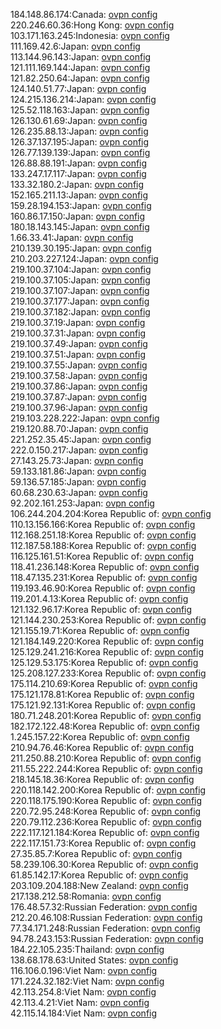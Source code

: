 184.148.86.174:Canada: [ovpn config](vpn/184_148_86_174.ovpn)  
220.246.60.36:Hong Kong: [ovpn config](vpn/220_246_60_36.ovpn)  
103.171.163.245:Indonesia: [ovpn config](vpn/103_171_163_245.ovpn)  
111.169.42.6:Japan: [ovpn config](vpn/111_169_42_6.ovpn)  
113.144.96.143:Japan: [ovpn config](vpn/113_144_96_143.ovpn)  
121.111.169.144:Japan: [ovpn config](vpn/121_111_169_144.ovpn)  
121.82.250.64:Japan: [ovpn config](vpn/121_82_250_64.ovpn)  
124.140.51.77:Japan: [ovpn config](vpn/124_140_51_77.ovpn)  
124.215.136.214:Japan: [ovpn config](vpn/124_215_136_214.ovpn)  
125.52.118.163:Japan: [ovpn config](vpn/125_52_118_163.ovpn)  
126.130.61.69:Japan: [ovpn config](vpn/126_130_61_69.ovpn)  
126.235.88.13:Japan: [ovpn config](vpn/126_235_88_13.ovpn)  
126.37.137.195:Japan: [ovpn config](vpn/126_37_137_195.ovpn)  
126.77.139.139:Japan: [ovpn config](vpn/126_77_139_139.ovpn)  
126.88.88.191:Japan: [ovpn config](vpn/126_88_88_191.ovpn)  
133.247.17.117:Japan: [ovpn config](vpn/133_247_17_117.ovpn)  
133.32.180.2:Japan: [ovpn config](vpn/133_32_180_2.ovpn)  
152.165.211.13:Japan: [ovpn config](vpn/152_165_211_13.ovpn)  
159.28.194.153:Japan: [ovpn config](vpn/159_28_194_153.ovpn)  
160.86.17.150:Japan: [ovpn config](vpn/160_86_17_150.ovpn)  
180.18.143.145:Japan: [ovpn config](vpn/180_18_143_145.ovpn)  
1.66.33.41:Japan: [ovpn config](vpn/1_66_33_41.ovpn)  
210.139.30.195:Japan: [ovpn config](vpn/210_139_30_195.ovpn)  
210.203.227.124:Japan: [ovpn config](vpn/210_203_227_124.ovpn)  
219.100.37.104:Japan: [ovpn config](vpn/219_100_37_104.ovpn)  
219.100.37.105:Japan: [ovpn config](vpn/219_100_37_105.ovpn)  
219.100.37.107:Japan: [ovpn config](vpn/219_100_37_107.ovpn)  
219.100.37.177:Japan: [ovpn config](vpn/219_100_37_177.ovpn)  
219.100.37.182:Japan: [ovpn config](vpn/219_100_37_182.ovpn)  
219.100.37.19:Japan: [ovpn config](vpn/219_100_37_19.ovpn)  
219.100.37.31:Japan: [ovpn config](vpn/219_100_37_31.ovpn)  
219.100.37.49:Japan: [ovpn config](vpn/219_100_37_49.ovpn)  
219.100.37.51:Japan: [ovpn config](vpn/219_100_37_51.ovpn)  
219.100.37.55:Japan: [ovpn config](vpn/219_100_37_55.ovpn)  
219.100.37.58:Japan: [ovpn config](vpn/219_100_37_58.ovpn)  
219.100.37.86:Japan: [ovpn config](vpn/219_100_37_86.ovpn)  
219.100.37.87:Japan: [ovpn config](vpn/219_100_37_87.ovpn)  
219.100.37.96:Japan: [ovpn config](vpn/219_100_37_96.ovpn)  
219.103.228.222:Japan: [ovpn config](vpn/219_103_228_222.ovpn)  
219.120.88.70:Japan: [ovpn config](vpn/219_120_88_70.ovpn)  
221.252.35.45:Japan: [ovpn config](vpn/221_252_35_45.ovpn)  
222.0.150.217:Japan: [ovpn config](vpn/222_0_150_217.ovpn)  
27.143.25.73:Japan: [ovpn config](vpn/27_143_25_73.ovpn)  
59.133.181.86:Japan: [ovpn config](vpn/59_133_181_86.ovpn)  
59.136.57.185:Japan: [ovpn config](vpn/59_136_57_185.ovpn)  
60.68.230.63:Japan: [ovpn config](vpn/60_68_230_63.ovpn)  
92.202.161.253:Japan: [ovpn config](vpn/92_202_161_253.ovpn)  
106.244.204.204:Korea Republic of: [ovpn config](vpn/106_244_204_204.ovpn)  
110.13.156.166:Korea Republic of: [ovpn config](vpn/110_13_156_166.ovpn)  
112.168.251.18:Korea Republic of: [ovpn config](vpn/112_168_251_18.ovpn)  
112.187.58.188:Korea Republic of: [ovpn config](vpn/112_187_58_188.ovpn)  
116.125.161.51:Korea Republic of: [ovpn config](vpn/116_125_161_51.ovpn)  
118.41.236.148:Korea Republic of: [ovpn config](vpn/118_41_236_148.ovpn)  
118.47.135.231:Korea Republic of: [ovpn config](vpn/118_47_135_231.ovpn)  
119.193.46.90:Korea Republic of: [ovpn config](vpn/119_193_46_90.ovpn)  
119.201.4.13:Korea Republic of: [ovpn config](vpn/119_201_4_13.ovpn)  
121.132.96.17:Korea Republic of: [ovpn config](vpn/121_132_96_17.ovpn)  
121.144.230.253:Korea Republic of: [ovpn config](vpn/121_144_230_253.ovpn)  
121.155.19.71:Korea Republic of: [ovpn config](vpn/121_155_19_71.ovpn)  
121.184.149.220:Korea Republic of: [ovpn config](vpn/121_184_149_220.ovpn)  
125.129.241.216:Korea Republic of: [ovpn config](vpn/125_129_241_216.ovpn)  
125.129.53.175:Korea Republic of: [ovpn config](vpn/125_129_53_175.ovpn)  
125.208.127.233:Korea Republic of: [ovpn config](vpn/125_208_127_233.ovpn)  
175.114.210.69:Korea Republic of: [ovpn config](vpn/175_114_210_69.ovpn)  
175.121.178.81:Korea Republic of: [ovpn config](vpn/175_121_178_81.ovpn)  
175.121.92.131:Korea Republic of: [ovpn config](vpn/175_121_92_131.ovpn)  
180.71.248.201:Korea Republic of: [ovpn config](vpn/180_71_248_201.ovpn)  
182.172.122.48:Korea Republic of: [ovpn config](vpn/182_172_122_48.ovpn)  
1.245.157.22:Korea Republic of: [ovpn config](vpn/1_245_157_22.ovpn)  
210.94.76.46:Korea Republic of: [ovpn config](vpn/210_94_76_46.ovpn)  
211.250.88.210:Korea Republic of: [ovpn config](vpn/211_250_88_210.ovpn)  
211.55.222.244:Korea Republic of: [ovpn config](vpn/211_55_222_244.ovpn)  
218.145.18.36:Korea Republic of: [ovpn config](vpn/218_145_18_36.ovpn)  
220.118.142.200:Korea Republic of: [ovpn config](vpn/220_118_142_200.ovpn)  
220.118.175.190:Korea Republic of: [ovpn config](vpn/220_118_175_190.ovpn)  
220.72.95.248:Korea Republic of: [ovpn config](vpn/220_72_95_248.ovpn)  
220.79.112.236:Korea Republic of: [ovpn config](vpn/220_79_112_236.ovpn)  
222.117.121.184:Korea Republic of: [ovpn config](vpn/222_117_121_184.ovpn)  
222.117.151.73:Korea Republic of: [ovpn config](vpn/222_117_151_73.ovpn)  
27.35.85.7:Korea Republic of: [ovpn config](vpn/27_35_85_7.ovpn)  
58.239.106.30:Korea Republic of: [ovpn config](vpn/58_239_106_30.ovpn)  
61.85.142.17:Korea Republic of: [ovpn config](vpn/61_85_142_17.ovpn)  
203.109.204.188:New Zealand: [ovpn config](vpn/203_109_204_188.ovpn)  
217.138.212.58:Romania: [ovpn config](vpn/217_138_212_58.ovpn)  
176.48.57.32:Russian Federation: [ovpn config](vpn/176_48_57_32.ovpn)  
212.20.46.108:Russian Federation: [ovpn config](vpn/212_20_46_108.ovpn)  
77.34.171.248:Russian Federation: [ovpn config](vpn/77_34_171_248.ovpn)  
94.78.243.153:Russian Federation: [ovpn config](vpn/94_78_243_153.ovpn)  
184.22.105.235:Thailand: [ovpn config](vpn/184_22_105_235.ovpn)  
138.68.178.63:United States: [ovpn config](vpn/138_68_178_63.ovpn)  
116.106.0.196:Viet Nam: [ovpn config](vpn/116_106_0_196.ovpn)  
171.224.32.182:Viet Nam: [ovpn config](vpn/171_224_32_182.ovpn)  
42.113.254.8:Viet Nam: [ovpn config](vpn/42_113_254_8.ovpn)  
42.113.4.21:Viet Nam: [ovpn config](vpn/42_113_4_21.ovpn)  
42.115.14.184:Viet Nam: [ovpn config](vpn/42_115_14_184.ovpn)  
